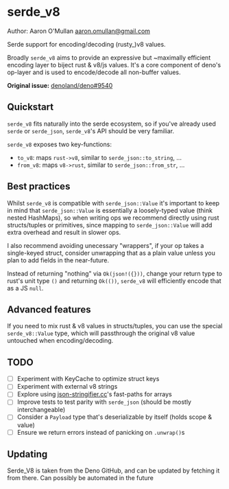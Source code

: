 # serde_v8

Author: Aaron O'Mullan <aaron.omullan@gmail.com>

Serde support for encoding/decoding (rusty_)v8 values.

Broadly `serde_v8` aims to provide an expressive but ~maximally efficient
encoding layer to biject rust & v8/js values. It's a core component of deno's
op-layer and is used to encode/decode all non-buffer values.

**Original issue:**
[denoland/deno#9540](https://github.com/denoland/deno/issues/9540)

## Quickstart

`serde_v8` fits naturally into the serde ecosystem, so if you've already used
`serde` or `serde_json`, `serde_v8`'s API should be very familiar.

`serde_v8` exposes two key-functions:

- `to_v8`: maps `rust->v8`, similar to `serde_json::to_string`, ...
- `from_v8`: maps `v8->rust`, similar to `serde_json::from_str`, ...

## Best practices

Whilst `serde_v8` is compatible with `serde_json::Value` it's important to keep
in mind that `serde_json::Value` is essentially a loosely-typed value (think
nested HashMaps), so when writing ops we recommend directly using rust
structs/tuples or primitives, since mapping to `serde_json::Value` will add
extra overhead and result in slower ops.

I also recommend avoiding unecessary "wrappers", if your op takes a single-keyed
struct, consider unwrapping that as a plain value unless you plan to add fields
in the near-future.

Instead of returning "nothing" via `Ok(json!({}))`, change your return type to
rust's unit type `()` and returning `Ok(())`, `serde_v8` will efficiently encode
that as a JS `null`.

## Advanced features

If you need to mix rust & v8 values in structs/tuples, you can use the special
`serde_v8::Value` type, which will passthrough the original v8 value untouched
when encoding/decoding.

## TODO

- [ ] Experiment with KeyCache to optimize struct keys
- [ ] Experiment with external v8 strings
- [ ] Explore using
      [json-stringifier.cc](https://chromium.googlesource.com/v8/v8/+/refs/heads/master/src/json/json-stringifier.cc)'s
      fast-paths for arrays
- [ ] Improve tests to test parity with `serde_json` (should be mostly
      interchangeable)
- [ ] Consider a `Payload` type that's deserializable by itself (holds scope &
      value)
- [ ] Ensure we return errors instead of panicking on `.unwrap()`s

## Updating

Serde_V8 is taken from the Deno GitHub, and can be updated by fetching it from there.
Can possibly be automated in the future